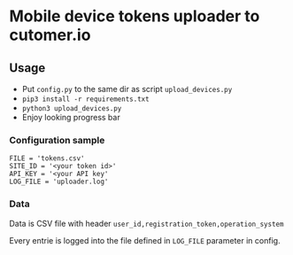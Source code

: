 # Mobile device tokens uploader to cutomer.io

## Usage
* Put `config.py` to the same dir as script `upload_devices.py`
* `pip3 install -r requirements.txt`
* `python3 upload_devices.py`
* Enjoy looking progress bar

### Configuration sample
```
FILE = 'tokens.csv'
SITE_ID = '<your token id>'
API_KEY = '<your API key'
LOG_FILE = 'uploader.log'
```

### Data
Data is CSV file with header `user_id,registration_token,operation_system`

Every entrie is logged into the file defined in `LOG_FILE` parameter in config.